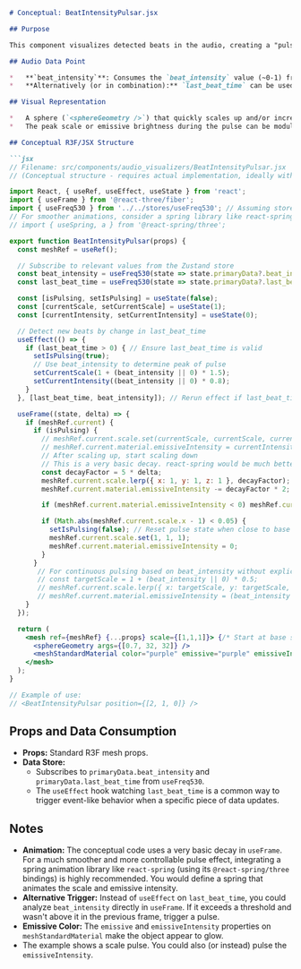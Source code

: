 ```markdown
# Conceptual: BeatIntensityPulsar.jsx

## Purpose

This component visualizes detected beats in the audio, creating a "pulsing" effect. The intensity of the pulse can correspond to the `beat_intensity` value.

## Audio Data Point

*   **`beat_intensity`**: Consumes the `beat_intensity` value (~0-1) from the `useFreq530` store. This value indicates the strength of the detected beat.
*   **Alternatively (or in combination):** `last_beat_time` can be used to detect a *new* beat event by observing changes in its value.

## Visual Representation

*   A sphere (`<sphereGeometry />`) that quickly scales up and/or increases its emissive intensity upon a beat, then smoothly returns to a base state.
*   The peak scale or emissive brightness during the pulse can be modulated by `beat_intensity`.

## Conceptual R3F/JSX Structure

```jsx
// Filename: src/components/audio_visualizers/BeatIntensityPulsar.jsx
// (Conceptual structure - requires actual implementation, ideally with a spring library)

import React, { useRef, useEffect, useState } from 'react';
import { useFrame } from '@react-three/fiber';
import { useFreq530 } from '../../stores/useFreq530'; // Assuming store path
// For smoother animations, consider a spring library like react-spring/three
// import { useSpring, a } from '@react-spring/three';

export function BeatIntensityPulsar(props) {
  const meshRef = useRef();

  // Subscribe to relevant values from the Zustand store
  const beat_intensity = useFreq530(state => state.primaryData?.beat_intensity);
  const last_beat_time = useFreq530(state => state.primaryData?.last_beat_time);

  const [isPulsing, setIsPulsing] = useState(false);
  const [currentScale, setCurrentScale] = useState(1);
  const [currentIntensity, setCurrentIntensity] = useState(0);

  // Detect new beats by change in last_beat_time
  useEffect(() => {
    if (last_beat_time > 0) { // Ensure last_beat_time is valid
      setIsPulsing(true);
      // Use beat_intensity to determine peak of pulse
      setCurrentScale(1 + (beat_intensity || 0) * 1.5);
      setCurrentIntensity((beat_intensity || 0) * 0.8);
    }
  }, [last_beat_time, beat_intensity]); // Rerun effect if last_beat_time or beat_intensity changes

  useFrame((state, delta) => {
    if (meshRef.current) {
      if (isPulsing) {
        // meshRef.current.scale.set(currentScale, currentScale, currentScale); // Instant scale up
        // meshRef.current.material.emissiveIntensity = currentIntensity;
        // After scaling up, start scaling down
        // This is a very basic decay. react-spring would be much better.
        const decayFactor = 5 * delta;
        meshRef.current.scale.lerp({ x: 1, y: 1, z: 1 }, decayFactor);
        meshRef.current.material.emissiveIntensity -= decayFactor * 2; // Faster decay for intensity

        if (meshRef.current.material.emissiveIntensity < 0) meshRef.current.material.emissiveIntensity = 0;

        if (Math.abs(meshRef.current.scale.x - 1) < 0.05) {
          setIsPulsing(false); // Reset pulse state when close to base
          meshRef.current.scale.set(1, 1, 1);
          meshRef.current.material.emissiveIntensity = 0;
        }
      }
       // For continuous pulsing based on beat_intensity without explicit beat event:
       // const targetScale = 1 + (beat_intensity || 0) * 0.5;
       // meshRef.current.scale.lerp({ x: targetScale, y: targetScale, z: targetScale }, 0.2);
       // meshRef.current.material.emissiveIntensity = (beat_intensity || 0);
    }
  });

  return (
    <mesh ref={meshRef} {...props} scale={[1,1,1]}> {/* Start at base scale */}
      <sphereGeometry args={[0.7, 32, 32]} />
      <meshStandardMaterial color="purple" emissive="purple" emissiveIntensity={0} />
    </mesh>
  );
}

// Example of use:
// <BeatIntensityPulsar position={[2, 1, 0]} />
```

## Props and Data Consumption

*   **Props:** Standard R3F mesh props.
*   **Data Store:**
    *   Subscribes to `primaryData.beat_intensity` and `primaryData.last_beat_time` from `useFreq530`.
    *   The `useEffect` hook watching `last_beat_time` is a common way to trigger event-like behavior when a specific piece of data updates.

## Notes

*   **Animation:** The conceptual code uses a very basic decay in `useFrame`. For a much smoother and more controllable pulse effect, integrating a spring animation library like `react-spring` (using its `@react-spring/three` bindings) is highly recommended. You would define a spring that animates the scale and emissive intensity.
*   **Alternative Trigger:** Instead of `useEffect` on `last_beat_time`, you could analyze `beat_intensity` directly in `useFrame`. If it exceeds a threshold and wasn't above it in the previous frame, trigger a pulse.
*   **Emissive Color:** The `emissive` and `emissiveIntensity` properties on `meshStandardMaterial` make the object appear to glow.
*   The example shows a scale pulse. You could also (or instead) pulse the `emissiveIntensity`.

```
